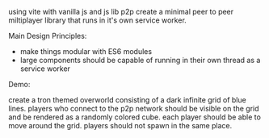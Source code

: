 using vite with vanilla js and js lib p2p create a minimal peer to peer miltiplayer library that runs in it's own service worker. 

Main Design Principles:

* make things modular with ES6 modules
* large components should be capable of running in their own thread as a service worker

Demo:

create a tron themed overworld consisting of a dark infinite grid of blue lines. players who connect to the p2p network should be visible on the grid and be rendered as a randomly colored cube. each player should be able to move around the grid. players should not spawn in the same place. 